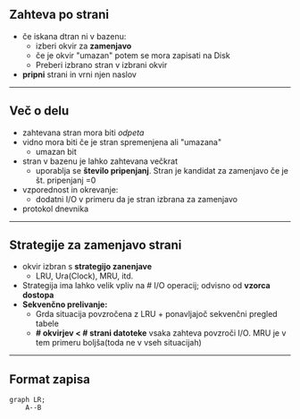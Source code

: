 ## Zahteva po strani
- če iskana dtran ni v bazenu:
	- izberi okvir za **zamenjavo**
	- če je okvir "umazan" potem se mora zapisati na Disk
	- Preberi izbrano stran v izbrani okvir
- **pripni** strani in vrni njen naslov
---
## Več o delu
- zahtevana stran mora biti *odpeta*
- vidno mora biti če je stran spremenjena ali "umazana"
	- umazan bit
- stran v bazenu je lahko zahtevana večkrat
	- uporablja se **število pripenjanj**.  Stran je kandidat za zamenjavo če je št. pripenjanj =0
- vzporednost in okrevanje:
	- dodatni I/O v primeru da je stran izbrana za zamenjavo
- protokol dnevnika
---
## Strategije za zamenjavo strani
- okvir izbran s **strategijo zanenjave**
	- LRU, Ura(Clock), MRU, itd.
- Strategija ima lahko velik vpliv na # I/O operacij; odvisno od **vzorca dostopa**
- **Sekvenčno prelivanje:**
	- Grda situacija povzročena z LRU + ponavljajoč sekvenčni pregled tabele
	- **# okvirjev < # strani datoteke** vsaka zahteva povzroči I/O. MRU je v tem primeru boljša(toda ne v vseh situacijah)
---
## Format zapisa
```mermaid
graph LR;
	A--B
```